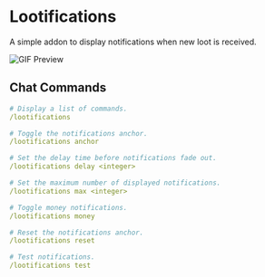 # Lootifications

A simple addon to display notifications when new loot is received.

![GIF Preview](/.github/preview.gif?raw=true)

## Chat Commands

```yaml
# Display a list of commands.
/lootifications

# Toggle the notifications anchor.
/lootifications anchor

# Set the delay time before notifications fade out.
/lootifications delay <integer>

# Set the maximum number of displayed notifications.
/lootifications max <integer>

# Toggle money notifications.
/lootifications money

# Reset the notifications anchor.
/lootifications reset

# Test notifications.
/lootifications test
```

